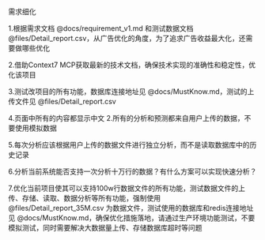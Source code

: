 需求细化


1.根据需求文档 @docs/requirement_v1.md 和测试数据文档 @files/Detail_report.csv，从广告优化的角度，为了追求广告收益最大化，还需要做哪些优化

2.借助Context7 MCP获取最新的技术文档，确保技术实现的准确性和稳定性，优化该项目

3.测试改项目的所有功能，数据库连接地址见 @docs/MustKnow.md，测试的上传文件见 @files/Detail_report.csv

4.页面中所有的内容都显示中文 2.所有的分析和预测都来自用户上传的数据，不要使用模拟数据

5.每次分析应该根据用户上传的数据文件进行独立分析，而不是读取数据库中的历史记录

6.分析当前系统能否支持一次分析十万行的数据？有什么方案可以实现快速分析？

7.优化当前项目使其可以支持100w行数据文件的所有功能，测试数据文件的上传、存储、读取、数据分析等所有功能，强制使用 @files/Detail_report_35M.csv 为数据文件，测试使用的数据库和redis连接地址见 @docs/MustKnow.md，确保优化措施落地，请通过生产环境功能测试，不要模拟测试，同时需要解决大数据量上传、存储数据库超时等问题